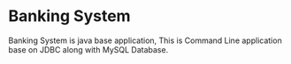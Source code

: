# Banking System
 Banking System is java base application, This is Command Line application base on JDBC  along with MySQL Database. 
